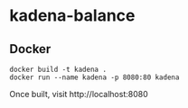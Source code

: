 # kadena-balance

## Docker

```
docker build -t kadena .
docker run --name kadena -p 8080:80 kadena
```
Once built, visit http://localhost:8080
